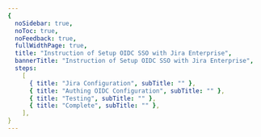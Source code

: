 ```yaml
---
{
  noSidebar: true,
  noToc: true,
  noFeedback: true,
  fullWidthPage: true,
  title: "Instruction of Setup OIDC SSO with Jira Enterprise",
  bannerTitle: "Instruction of Setup OIDC SSO with Jira Enterprise",
  steps:
    [
      { title: "Jira Configuration", subTitle: "" },
      { title: "Authing OIDC Configuration", subTitle: "" },
      { title: "Testing", subTitle: "" },
      { title: "Complete", subTitle: "" },
    ],
}
---
```


<IntegrationDetail backLink="/en/integration/"/>

